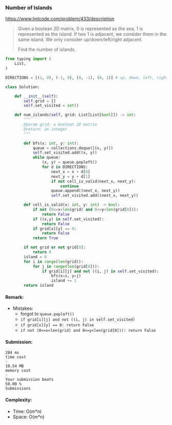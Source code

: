 ### Number of Islands
https://www.lintcode.com/problem/433/description
>Given a boolean 2D matrix, 0 is represented as the sea, 1 is represented as the island. If two 1 is adjacent, we consider them in the same island. We only consider up/down/left/right adjacent.
>
>Find the number of islands.
```python
from typing import (
    List,
)

DIRECTIONS = [(1, 0), (-1, 0), (0, -1), (0, 1)] # up, down, left, right

class Solution:

    def __init__(self):
        self.grid = []
        self.set_visited = set()

    def num_islands(self, grid: List[List[bool]]) -> int:
        """
        @param grid: a boolean 2D matrix
        @return: an integer
        """

        def bfs(x: int, y: int):
            queue = collections.deque([(x, y)])
            self.set_visited.add((x, y))
            while queue:
                (x, y) = queue.popleft()
                for d in DIRECTIONS:
                    next_x = x + d[0]
                    next_y = y + d[1]
                    if not cell_is_valid(next_x, next_y):
                        continue
                    queue.append((next_x, next_y))
                    self.set_visited.add((next_x, next_y))

        def cell_is_valid(x: int, y: int) -> bool:
            if not (0<=x<len(grid) and 0<=y<len(grid[0])):
                return False
            if ((x,y) in self.set_visited):
                return False
            if grid[x][y] == 0:
                return False
            return True

        if not grid or not grid[0]:
            return 0
        island = 0
        for i in range(len(grid)):
            for j in range(len(grid[0])):
                if grid[i][j] and not ((i, j) in self.set_visited):
                    bfs(x=i, y=j)
                    island += 1
        return island
```
#### Remark:
- Mistakes:
  - forgot to `queue.popleft()`
  - `if grid[i][j] and not ((i, j) in self.set_visited)` 
  - `if grid[x][y] == 0: return False`
  - `if not (0<=x<len(grid) and 0<=y<len(grid[0])): return False`
#### Submission:
```
284 ms
time cost
·
10.54 MB
memory cost
·
Your submission beats
50.00 %
Submissions
```
#### Complexity:
- Time: O(m*n)
- Space: O(m*n)
